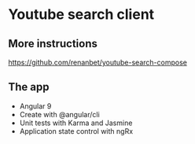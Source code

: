 # Youtube search client

## More instructions

https://github.com/renanbet/youtube-search-compose


## The app

- Angular 9
- Create with @angular/cli
- Unit tests with Karma and Jasmine
- Application state control with ngRx
